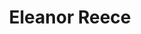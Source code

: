 ---
title: Eleanor Reece
permalink: /stories/eleanor-reece
layout: biography
group: Story Finder
---